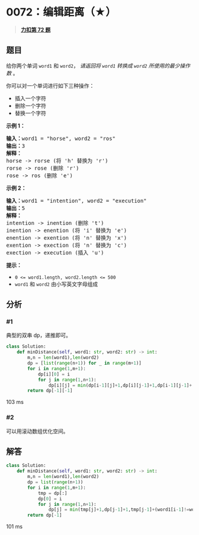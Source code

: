 # 0072：编辑距离（★）


> <u>**[力扣第 72 题](https://leetcode.cn/problems/edit-distance/)**</u>

## 题目

<p>给你两个单词 <code>word1</code> 和 <code>word2</code>， <em>请返回将 <code>word1</code> 转换成 <code>word2</code> 所使用的最少操作数</em>  。</p>

<p>你可以对一个单词进行如下三种操作：</p>

<ul>
<li>插入一个字符</li>
<li>删除一个字符</li>
<li>替换一个字符</li>
</ul>



<p><strong>示例 1：</strong></p>

<pre>
<strong>输入：</strong>word1 = "horse", word2 = "ros"
<strong>输出：</strong>3
<strong>解释：</strong>
horse -&gt; rorse (将 'h' 替换为 'r')
rorse -&gt; rose (删除 'r')
rose -&gt; ros (删除 'e')
</pre>

<p><strong>示例 2：</strong></p>

<pre>
<strong>输入：</strong>word1 = "intention", word2 = "execution"
<strong>输出：</strong>5
<strong>解释：</strong>
intention -&gt; inention (删除 't')
inention -&gt; enention (将 'i' 替换为 'e')
enention -&gt; exention (将 'n' 替换为 'x')
exention -&gt; exection (将 'n' 替换为 'c')
exection -&gt; execution (插入 'u')
</pre>



<p><strong>提示：</strong></p>

<ul>
<li><code>0 &lt;= word1.length, word2.length &lt;= 500</code></li>
<li><code>word1</code> 和 <code>word2</code> 由小写英文字母组成</li>
</ul>


## 分析

### #1

典型的双串 dp，递推即可。

```python
class Solution:
    def minDistance(self, word1: str, word2: str) -> int:
        m,n = len(word1),len(word2)
        dp = [list(range(n+1)) for _ in range(m+1)]
        for i in range(1,m+1):
            dp[i][0] = i
            for j in range(1,n+1):
                dp[i][j] = min(dp[i-1][j]+1,dp[i][j-1]+1,dp[i-1][j-1]+(word1[i-1]!=word2[j-1]))
        return dp[-1][-1]
```
103 ms

### #2

可以用滚动数组优化空间。

## 解答

```python
class Solution:
    def minDistance(self, word1: str, word2: str) -> int:
        m,n = len(word1),len(word2)
        dp = list(range(n+1)) 
        for i in range(1,m+1):
            tmp = dp[:]
            dp[0] = i
            for j in range(1,n+1):
                dp[j] = min(tmp[j]+1,dp[j-1]+1,tmp[j-1]+(word1[i-1]!=word2[j-1]))
        return dp[-1]
```
101 ms
